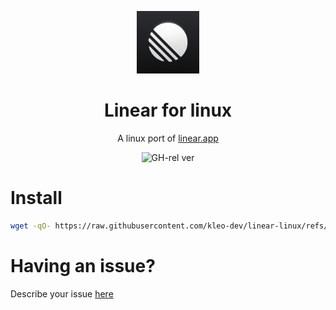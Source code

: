 <p align="center">
<img alt="GH-rel ver" src="icon.png" width="100px">
<h1 align="center">Linear for linux</h1>

<p align="center">
A linux port of <a href="https://linear.app/">linear.app</a>
</p>

<p align="center">
<img alt="GH-rel ver" src="https://img.shields.io/github/v/release/kleo-dev/linear-linux?color=%23f5304c">
</p>

# Install
```bash
wget -qO- https://raw.githubusercontent.com/kleo-dev/linear-linux/refs/heads/master/installer.sh | bash
```

# Having an issue?
Describe your issue [here](https://github.com/kleo-dev/linear-linux/issues)
